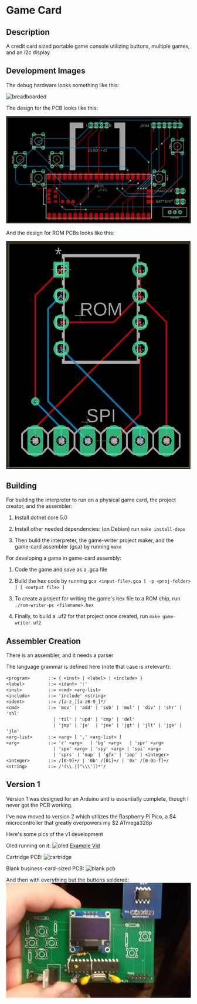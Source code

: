 # Game Card

## Description

A credit card sized portable game console utilizing buttons, multiple games, and an i2c display

## Development Images

The debug hardware looks something like this:

![breadboarded](./docs/dev-images/v2-breadboard.jpg)

The design for the PCB looks like this:

![v2 pcb](./docs/dev-images/v2-pcb-design.png)

And the design for ROM PCBs looks like this:

![v2 rom pcb](./docs/dev-images/v2-cartridge-pcb.png)

## Building

For building the interpreter to run on a physical game card, the project creator, and the assembler:

 1. Install dotnet core 5.0

 2. Install other needed dependencies: (on Debian) run `make install-deps`

 3. Then build the interpreter, the game-writer project maker, and the game-card assembler (gca) by running `make`

For developing a game in game-card assembly:

 1. Code the game and save as a .gca file
 
 2. Build the hex code by running `gca <input-file>.gca [ -p <proj-folder> ] [ <output file> ]`

 4. To create a project for writing the game's hex file to a ROM chip, run `./rom-writer-pc <filename>.hex`

 5. Finally, to build a .uf2 for that project once created, run `make game-writer.uf2`

## Assembler Creation

There is an assembler, and it needs a parser

The language grammar is defined here (note that case is irrelevant):

```
<program>       ::= { <inst> | <label> | <include> }
<label>         ::= <ident> ':'
<inst>          ::= <cmd> <arg-list>
<include>       ::= 'include' <string>
<ident>         ::= /[a-z_][a-z0-9_]*/
<cmd>           ::= 'mov' | 'add' | 'sub' | 'mul' | 'div' | 'shr' | 'shl'
                  | 'til' | 'upd' | 'cmp' | 'del'
                  | 'jmp' | 'je'  | 'jne' | 'jgt' | 'jlt' | 'jge' | 'jle'
<arg-list>      ::= <arg> [ ',' <arg-list> ]
<arg>           ::= 'r' <arg>   | 'bg' <arg>   | 'spr' <arg>
                  | 'spx' <arg> | 'spy' <arg> | 'spi' <arg>
                  | 'sprs' | 'map' | 'gfx' | 'inp' | <integer>
<integer>       ::= /[0-9]+/ | '0b' /[01]+/ | '0x' /[0-9a-f]+/
<string>        ::= /'(\\.|[^\\\'])*'/
```

## Version 1

Version 1 was designed for an Arduino and is essentially complete, though I never got the PCB working.

I've now moved to version 2 which utilizes the Raspberry Pi Pico, a \$4 microcontroller that greatly overpowers my $2 ATmega328p

Here's some pics of the v1 development

Oled running on it:
![oled](./docs/dev-images/v1-oled-workingf.jpg)
[Example Vid](./docs/dev-images/v1-running-example.mp4)

Cartridge PCB:
![cartridge](./docs/dev-images/v1-cartridge.jpg)

Blank business-card-sized PCB:
![blank pcb](./docs/dev-images/v1-blank.jpg)

And then with everything but the buttons soldered:
![soldered](./docs/dev-images/v1-pcb-soldered.jpg)
